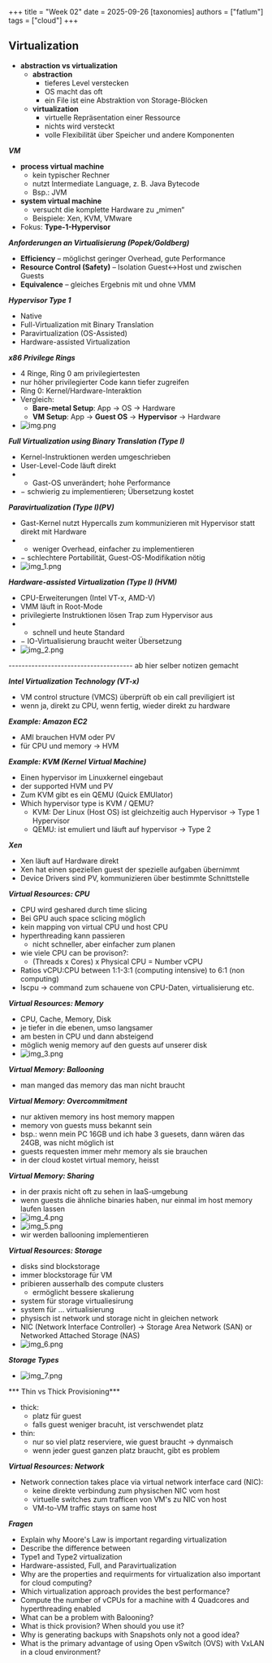 +++
title = "Week 02"
date = 2025-09-26
[taxonomies]
authors = ["fatlum"]
tags = ["cloud"]
+++

## Virtualization

- **abstraction vs virtualization**
  - **abstraction**
    - tieferes Level verstecken
    - OS macht das oft
    - ein File ist eine Abstraktion von Storage-Blöcken
  - **virtualization**
    - virtuelle Repräsentation einer Ressource
    - nichts wird versteckt
    - volle Flexibilität über Speicher und andere Komponenten

***VM***
- **process virtual machine**
  - kein typischer Rechner
  - nutzt Intermediate Language, z. B. Java Bytecode
  - Bsp.: JVM
- **system virtual machine**
  - versucht die komplette Hardware zu „mimen“
  - Beispiele: Xen, KVM, VMware
- Fokus: **Type-1-Hypervisor**

***Anforderungen an Virtualisierung (Popek/Goldberg)***
- **Efficiency** – möglichst geringer Overhead, gute Performance
- **Resource Control (Safety)** – Isolation Guest↔Host und zwischen Guests
- **Equivalence** – gleiches Ergebnis mit und ohne VMM

***Hypervisor Type 1***
- Native
- Full-Virtualization mit Binary Translation
- Paravirtualization (OS-Assisted)
- Hardware-assisted Virtualization

***x86 Privilege Rings***
- 4 Ringe, Ring 0 am privilegiertesten
- nur höher privilegierter Code kann tiefer zugreifen
- Ring 0: Kernel/Hardware-Interaktion
- Vergleich:
  - **Bare-metal Setup**: App → OS → Hardware
  - **VM Setup**: App → **Guest OS** → **Hypervisor** → Hardware
- ![img.png](img.png)

***Full Virtualization using Binary Translation (Type I)***
- Kernel-Instruktionen werden umgeschrieben
- User-Level-Code läuft direkt
- + Gast-OS unverändert; hohe Performance
- − schwierig zu implementieren; Übersetzung kostet

***Paravirtualization (Type I)(PV)***
- Gast-Kernel nutzt Hypercalls zum kommunizieren mit Hypervisor statt direkt mit Hardware
- + weniger Overhead, einfacher zu implementieren
- − schlechtere Portabilität, Guest-OS-Modifikation nötig
- ![img_1.png](img_1.png)

***Hardware-assisted Virtualization (Type I) (HVM)***
- CPU-Erweiterungen (Intel VT-x, AMD-V)
- VMM läuft in Root-Mode
- privilegierte Instruktionen lösen Trap zum Hypervisor aus
- + schnell und heute Standard
- − IO-Virtualisierung braucht weiter Übersetzung
- ![img_2.png](img_2.png)

-------------------------------------- ab hier selber notizen gemacht

***Intel Virtualization Technology (VT-x)***
- VM control structure (VMCS) überprüft ob ein call previligiert ist 
- wenn ja, direkt zu CPU, wenn fertig, wieder direkt zu hardware

***Example: Amazon EC2***
- AMI brauchen HVM oder PV
- für CPU und memory -> HVM

***Example: KVM (Kernel Virtual Machine)***
- Einen hypervisor im Linuxkernel eingebaut
- der supported HVM und PV
- Zum KVM gibt es ein QEMU (Quick EMUlator)
- Which hypervisor type is KVM / QEMU?
  - KVM: Der Linux (Host OS) ist gleichzeitig auch Hypervisor -> Type 1 Hypervisor 
  - QEMU: ist emuliert und läuft auf hypervisor -> Type 2

***Xen***
- Xen läuft auf Hardware direkt
- Xen hat einen speziellen guest der spezielle aufgaben übernimmt
- Device Drivers sind PV, kommunizieren über bestimmte Schnittstelle

***Virtual Resources: CPU***
- CPU wird geshared durch time slicing
- Bei GPU auch space sclicing möglich
- kein mapping von virtual CPU und host CPU
- hyperthreading kann passieren
  - nicht schneller, aber einfacher zum planen
- wie viele CPU can be provison?:
  - (Threads x Cores) x Physical CPU = Number vCPU
- Ratios vCPU:CPU between 1:1-3:1 (computing intensive) to 6:1 (non computing)
- lscpu -> command zum schauene von CPU-Daten, virtualisierung etc.

***Virtual Resources: Memory***
- CPU, Cache, Memory, Disk
- je tiefer in die ebenen, umso langsamer
- am besten in CPU und dann absteigend 
- möglich wenig memory auf den guests auf unserer disk
- ![img_3.png](img_3.png)

***Virtual Memory: Ballooning***
- man manged das memory das man nicht braucht

***Virtual Memory: Overcommitment***
- nur aktiven memory ins host memory mappen
- memory von guests muss bekannt sein
- bsp.: wenn mein PC 16GB und ich habe 3 guesets, dann wären das 24GB, was nicht möglich ist
- guests requesten immer mehr memory als sie brauchen 
- in der cloud kostet virtual memory, heisst 

***Virtual Memory: Sharing***
- in der praxis nicht oft zu sehen in IaaS-umgebung
- wenn guests die ähnliche binaries haben, nur einmal im host memory laufen lassen
- ![img_4.png](img_4.png)
- ![img_5.png](img_5.png)
- wir werden ballooning implementieren

***Virtual Resources: Storage***
- disks sind blockstorage
- immer blockstorage für VM
- pribieren ausserhalb des compute clusters
  - ermöglicht bessere skalierung
- system für storage virtualiesirung
- system für ...     virtualisierung
- physisch ist network und storage nicht in gleichen network
- NIC (Network Interface Controller) → Storage Area Network (SAN) or Networked Attached Storage (NAS)
- ![img_6.png](img_6.png)

***Storage Types***
- ![img_7.png](img_7.png)

*** Thin vs Thick Provisioning***
- thick:
  - platz für guest
  - falls guest weniger bracuht, ist verschwendet platz
- thin:
  - nur so viel platz reserviere, wie guest braucht -> dynmaisch
  - wenn jeder guest ganzen platz braucht, gibt es problem

***Virtual Resources: Network***
- Network connection takes place via virtual network interface card
  (NIC):
  - keine direkte verbindung zum physischen NIC vom host
  - virtuelle switches zum trafficen von VM's zu NIC von host
  - VM-to-VM traffic stays on same host

***Fragen***
- Explain why Moore's Law is important regarding virtualization
- Describe the difference between
- Type1 and Type2 virtualization
- Hardware-assisted, Full, and Paravirtualization
- Why are the properties and requirments for virtualization also important for cloud computing?
- Which virtualization approach provides the best performance?
- Compute the number of vCPUs for a machine with 4 Quadcores and hyperthreading enabled
- What can be a problem with Balooning?
- What is thick provision? When should you use it?
- Why is generating backups with Snapshots only not a good idea?
- What is the primary advantage of using Open vSwitch (OVS) with VxLAN in a cloud environment?

